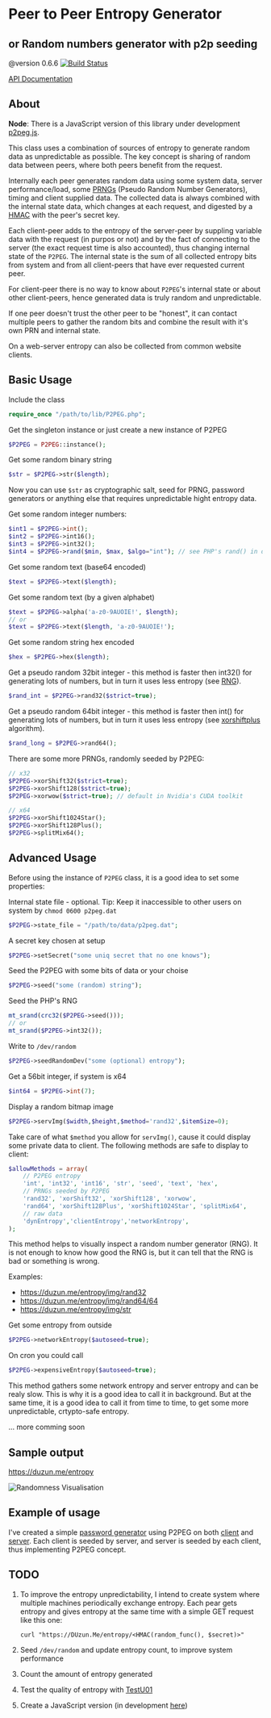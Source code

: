 # Peer to Peer Entropy Generator
## or Random numbers generator with p2p seeding
@version 0.6.6  [![Build Status](https://travis-ci.com/duzun/P2PEG.svg?branch=master)](https://travis-ci.com/duzun/P2PEG)

[API Documentation](https://duzun.github.io/P2PEG/docs/)

## About

**Node**: There is a JavaScript version of this library under development [p2peg.js](https://github.com/duzun/p2peg.js).

This class uses a combination of sources of entropy to generate random data as unpredictable as possible.
The key concept is sharing of random data between peers, where both peers benefit from the request.

Internally each peer generates random data using some system data, server performance/load, some [PRNGs](http://en.wikipedia.org/wiki/Pseudorandom_number_generator) (Pseudo Random Number Generators), timing and client supplied data.
The collected data is always combined with the internal state data, which changes at each request, and digested by a [HMAC](https://en.wikipedia.org/wiki/Hash-based_message_authentication_code) with the peer's secret key.

Each client-peer adds to the entropy of the server-peer by suppling variable data with the request (in purpos or not) and by the fact of connecting to the server (the exact request time is also accounted), thus changing internal state of the `P2PEG`.
The internal state is the sum of all collected entropy bits from system and from all client-peers that have ever requested current peer.

For client-peer there is no way to know about `P2PEG`'s internal state or about other client-peers, hence generated data is truly random and unpredictable.

If one peer doesn't trust the other peer to be "honest", it can contact multiple peers to gather the random bits and combine the result with it's own PRN and internal state.

On a web-server entropy can also be collected from common website clients.


## Basic Usage

Include the class

```php
require_once "/path/to/lib/P2PEG.php";
```

Get the singleton instance or just create a new instance of P2PEG

```php
$P2PEG = P2PEG::instance();
```

Get some random binary string

```php
$str = $P2PEG->str($length);
```

Now you can use `$str` as cryptographic salt, seed for PRNG, password generators or anything else 
that requires unpredictable hight entropy data.

Get some random integer numbers:

```php
$int1 = $P2PEG->int();
$int2 = $P2PEG->int16();
$int3 = $P2PEG->int32();
$int4 = $P2PEG->rand($min, $max, $algo="int"); // see PHP's rand() in docs
```

Get some random text (base64 encoded)

```php
$text = $P2PEG->text($length);
```

Get some random text (by a given alphabet)

```php
$text = $P2PEG->alpha('a-z0-9AUOIE!', $length);
// or
$text = $P2PEG->text($length, 'a-z0-9AUOIE!');
```

Get some random string hex encoded

```php
$hex = $P2PEG->hex($length);
```

Get a pseudo random 32bit integer - this method is faster then int32() for generating lots of numbers, but in turn it uses less entropy (see [RNG](http://en.wikipedia.org/wiki/Random_number_generation)).

```php
$rand_int = $P2PEG->rand32($strict=true);
```

Get a pseudo random 64bit integer - this method is faster then int() for generating lots of numbers, but in turn it uses less entropy (see [xorshiftplus](http://vigna.di.unimi.it/ftp/papers/xorshiftplus.pdf) algorithm).


```php
$rand_long = $P2PEG->rand64();
```

There are some more PRNGs, randomly seeded by P2PEG:

```php
// x32
$P2PEG->xorShift32($strict=true);
$P2PEG->xorShift128($strict=true);
$P2PEG->xorwow($strict=true); // default in Nvidia's CUDA toolkit

// x64
$P2PEG->xorShift1024Star();
$P2PEG->xorShift128Plus();
$P2PEG->splitMix64();
```

## Advanced Usage

Before using the instance of `P2PEG` class, it is a good idea to set some properties:

Internal state file - optional. 
Tip: Keep it inaccessible to other users on system by `chmod 0600 p2peg.dat`

```php
$P2PEG->state_file = "/path/to/data/p2peg.dat";
```

A secret key chosen at setup

```php
$P2PEG->setSecret("some uniq secret that no one knows");
```

Seed the P2PEG with some bits of data or your choise

```php
$P2PEG->seed("some (random) string");
```

Seed the PHP's RNG

```php
mt_srand(crc32($P2PEG->seed()));
// or
mt_srand($P2PEG->int32());
```

Write to `/dev/random`

```php
$P2PEG->seedRandomDev("some (optional) entropy");
```

Get a 56bit integer, if system is x64

```php
$int64 = $P2PEG->int(7);
```

Display a random bitmap image

```php
$P2PEG->servImg($width,$height,$method='rand32',$itemSize=0);
```

Take care of what `$method` you allow for `servImg()`, cause it could display some private data to client.
The following methods are safe to display to client:

```php
$allowMethods = array(
    // P2PEG entropy
    'int', 'int32', 'int16', 'str', 'seed', 'text', 'hex', 
    // PRNGs seeded by P2PEG
    'rand32', 'xorShift32', 'xorShift128', 'xorwow', 
    'rand64', 'xorShift128Plus', 'xorShift1024Star', 'splitMix64', 
    // raw data
    'dynEntropy','clientEntropy','networkEntropy',
);
```

This method helps to visually inspect a random number generator (RNG). 
It is not enough to know how good the RNG is, but it can tell that the RNG is bad or something is wrong.

Examples:
- https://duzun.me/entropy/img/rand32
- https://duzun.me/entropy/img/rand64/64
- https://duzun.me/entropy/img/str


Get some entropy from outside

```php
$P2PEG->networkEntropy($autoseed=true);
```

On cron you could call

```php
$P2PEG->expensiveEntropy($autoseed=true);
```

This method gathers some network entropy and server entropy and can be realy slow. 
This is why it is a good idea to call it in background. 
But at the same time, it is a good idea to call it from time to time, to get some more unpredictable, crtypto-safe entropy.

 ... more comming soon


## Sample output

https://duzun.me/entropy

![Randomness Visualisation](https://duzun.me/entropy/img)


## Example of usage

I've created a simple [password generator](https://duzun.me/pw) using P2PEG on both [client](https://github.com/duzun/p2peg.js) and [server](https://github.com/duzun/P2PEG).
Each client is seeded by server, and server is seeded by each client, thus implementing P2PEG concept.


## TODO

1. To improve the entropy unpredictability, I intend to create system where multiple machines periodically exchange entropy.
Each pear gets entropy and gives entropy at the same time with a simple GET request like this one:

    `curl "https://DUzun.Me/entropy/<HMAC(random_func(), $secret)>"`

2. Seed `/dev/random` and update entropy count, to improve system performance

3. Count the amount of entropy generated

4. Test the quality of entropy with [TestU01](http://simul.iro.umontreal.ca/testu01/tu01.html)

5. Create a JavaScript version (in development [here](https://github.com/duzun/p2peg.js))

